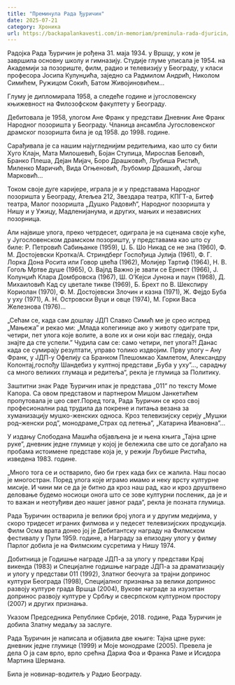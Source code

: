 ```yaml
---
title: "Преминула Рада Ђуричин"
date: 2025-07-21
category: Хроника
url: https://backapalankavesti.com/in-memoriam/preminula-rada-djuricin/
---
```


Радојка Рада Ђуричин је рођена 31. маја 1934. у Вршцу, у ком је завршила основну школу и гимназију. Студије глуме уписала је 1954. на Академији за позориште, филм, радио и телевизију у Београду, у класи професора Јосипа Кулунџића, заједно са Радмилом Андрић, Николом Симићем, Ружицом Сокић, Батом Живојиновићем…

Глуму је дипломирала 1958, а следеће године и југословенску књижевност на Филозофском факултету у Београду.

Дебитовала је 1958, улогом Ане Франк у представи Дневник Ане Франк Народног позоришта у Београду. Чланица ансамбла Југословенског драмског позоришта била је од 1958. до 1998. године.

Сарађивала је са нашим најугледнијим редитељима, као што су били Хуго Клајн, Мата Милошевић, Бојан Ступица, Мирослав Беловић, Бранко Плеша, Дејан Мијач, Боро Драшковић, Љубиша Ристић, Миленко Маричић, Вида Огњеновић, Љубомир Драшкић, Јагош Марковић…

Током своје дуге каријере, играла је и у представама Народног позоришта у Београду, Атељеа 212, Звездара театра, КПГТ-а, Битеф театра, Малог позоришта „Душко Радовић“, Народног позоришта у Нишу и у Ужицу, Мадленијанума, и других, мањих и независних позорница.

Али највише улога, преко четрдесет, одиграла је на сценама своје куће, у Југословенском драмском позоришту, у представама као што су биле: Р. Петровић Сабињанке (1959), Џ. Б. Шо Никад се не зна (1960), Ф. М. Достојевски Кротка/А. Стриндберг Госпођица Јулија (1961), Ф. Г. Лорка Дона Росита или Говор цвећа (1962), Молијер Тартиф (1964), Н. В. Гогољ Мртве душе (1965), О. Вајлд Важно је звати се Ернест (1966), Ј. Колунџић Клара Домбровска (1967), Ш. О’Кејси Јунона и паун (1968), Д. Михаиловић Кад су цветале тикве (1969), Б. Брехт по В. Шекспиру Кориолан (1970), Ф. М. Достојевски Злочин и казна (1971), Ж. Фејдо Буба у уху (1971), А. Н. Островски Вуци и овце (1974), М. Горки Васа Железнова (1976)…

„Сећам се, када сам дошлау ЈДП Славко Симић ме је срео испред „Мањежа” и рекао ми: „Млада колегинице ако у животу одиграте три, четири, пет улога које волите, а воле их и они који вас гледају, онда знајте да сте успели.” Чудила сам се: само четири, пет улога?! Данас када се сумирају резултати, управо толико издвојим. Прву улогу – Ану Франк, у ЈДП-у Офелију са Бранком Плешомкао Хамлетом, Александру Колонтај,госпођу Шандебиз у култној представи „Буба у уху”…, сарадњу са много великих глумаца и редитеља“, рекла је глумица за Политику.

Заштитни знак Раде Ђуричин ипак је представа „011” по тексту Моме Капора. Са овом представом и партнером Мишом Јанкетићем пропутовала је цео свет.Поред тога, Рада Ђуричин се кроз свој професионални рад трудила да покрене и питања везана за хуманизацију мушко-женских односа. Кроз телевизијску серију „Мушки род–женски род”, монодраме„Страх од летења”, „Катарина Ивановна”…

У издању Слободана Машића објављена је и њена књига „Тајна црне руке”, дневник једне глумице у којој је бележила све што се догађало на пробама истоимене представе која је, у режији Љубише Ристића, изведена 1983. године.

„Много тога се и остварило, био би грех када бих се жалила. Наш посао је многостран. Поред улога које играмо имамо и неку врсту културне мисије. И чини ми се да је битно да кроз наш рад, као и кроз друштвено деловање будемо носиоци онога што се зове културни посленик, да је и то важан и неотуђиви део нашег јавног рада“, рекла је позната глумица.

Рада Ђуричин остварила је велики број улога и у другим медијима, у скоро тридесет играних филмова и у педесет телевизијских продукција. Филм Осма врата донео јој је Дебитантску награду на Филмском фестивалу у Пули 1959. године, а Награду за епизодну улогу у филму Парлог добила је на Филмским сусретима у Нишу 1974.

Добитница је Годишње награде ЈДП-а за улогу у представи Крај викенда (1983) и Специјалне годишње награде ЈДП-а за драматизацију и улогу у представи 011 (1992), Златног беочуга за трајни допринос култури Београда (1998), Специјалног признања за велики допринос развоју културе града Вршца (2004), Вукове награде за изузетан допринос развоју културе у Србљу и свесрпском културном простору (2007) и других признања.

Указом Председника Републике Србије, 2018. године, Рада Ђуричин је добила Златну медаљу за заслуге.

Рада Ђуричин је написала и објавила две књиге: Тајна црне руке: дневник једне глумице (1999) и Моје монодраме (2005). Превела је дела О ја сам врло, врло срећна Дариа Фоа и Франка Раме и Исидора Мартина Шермана.

Била је новинар-водитељ у Радио Београду.
